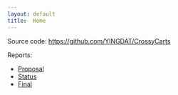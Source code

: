 ```yaml
---
layout: default
title:  Home
---
```

Source code: https://github.com/YINGDAT/CrossyCarts

Reports:

- [Proposal](proposal.html)
- [Status](status.html)
- [Final](final.html)
